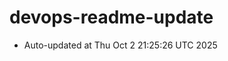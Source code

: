 # devops-readme-update
<!--START_SECTION:activity-->
- Auto-updated at Thu Oct  2 21:25:26 UTC 2025
<!--END_SECTION:activity-->
